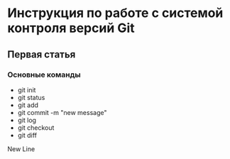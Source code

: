 # Инструкция по работе с системой контроля версий Git

## Первая статья

### Основные команды

* git init
* git status
* git add
* git commit -m "new message"
* git log
* git checkout
* git diff

New Line